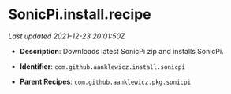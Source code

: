 # SonicPi.install.recipe

_Last updated 2021-12-23 20:01:50Z_

- **Description**: Downloads latest SonicPi zip and installs SonicPi.

- **Identifier**: `com.github.aanklewicz.install.sonicpi`

- **Parent Recipes**: `com.github.aanklewicz.pkg.sonicpi`

